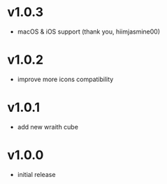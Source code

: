 # v1.0.3
- macOS & iOS support (thank you, hiimjasmine00)

# v1.0.2
- improve more icons compatibility

# v1.0.1
- add new wraith cube

# v1.0.0
- initial release
